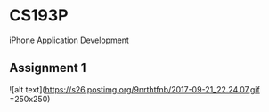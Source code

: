 # CS193P
iPhone Application Development

## Assignment 1

![alt text](https://s26.postimg.org/9nrthtfnb/2017-09-21_22.24.07.gif =250x250)
